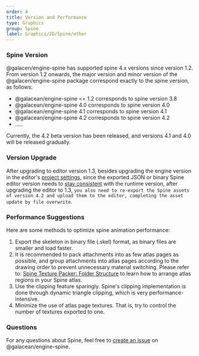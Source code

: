 ```yaml
---
order: 4
title: Version and Performance
type: Graphics
group: Spine
label: Graphics/2D/Spine/other
---
```


### Spine Version
@galacen/engine-spine has supported spine 4.x versions since version 1.2.<br>
From version 1.2 onwards, the major version and minor version of the @galacen/engine-spine package correspond exactly to the spine version, as follows:<br>
- @galacean/engine-spine <= 1.2 corresponds to spine version 3.8
- @galacean/engine-spine  4.0 corresponds to spine version 4.0
- @galacean/engine-spine  4.1 corresponds to spine version 4.1
- @galacean/engine-spine  4.2 corresponds to spine version 4.2
- .....

Currently, the 4.2 beta version has been released, and versions 4.1 and 4.0 will be released gradually.

### Version Upgrade
After upgrading to editor version 1.3, besides upgrading the engine version in the editor's [project settings](/en/docs/interface/menu/#项目设置), since the exported JSON or binary Spine editor version needs to [stay consistent](https://zh.esotericsoftware.com/spine-versioning#%E5%90%8C%E6%AD%A5%E7%89%88%E6%9C%AC) with the runtime version, after upgrading the editor to 1.3, `you also need to re-export the Spine assets of version 4.2 and upload them to the editor, completing the asset update by file overwrite`.

### Performance Suggestions
Here are some methods to optimize spine animation performance:

1. Export the skeleton in binary file (.skel) format, as binary files are smaller and load faster.
2. It is recommended to pack attachments into as few atlas pages as possible, and group attachments into atlas pages according to the drawing order to prevent unnecessary material switching. Please refer to: [Spine Texture Packer: Folder Structure](https://zh.esotericsoftware.com/spine-texture-packer#%E6%96%87%E4%BB%B6%E5%A4%B9%E7%BB%93%E6%9E%84) to learn how to arrange atlas regions in your Spine atlas.
3. Use the clipping feature sparingly. Spine's clipping implementation is done through dynamic triangle clipping, which is very performance-intensive.
4. Minimize the use of atlas page textures. That is, try to control the number of textures exported to one.

### Questions
For any questions about Spine, feel free to [create an issue](https://github.com/galacean/engine-spine/issues/new) on @galacean/engine-spine.
